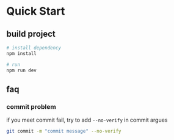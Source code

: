 # Quick Start

## build project
```bash
# install dependency
npm install 

# run
npm run dev
```

## faq

### commit problem
if you meet commit fail, try to add `--no-verify` in commit argues

```bash
git commit -m "commit message" --no-verify
```